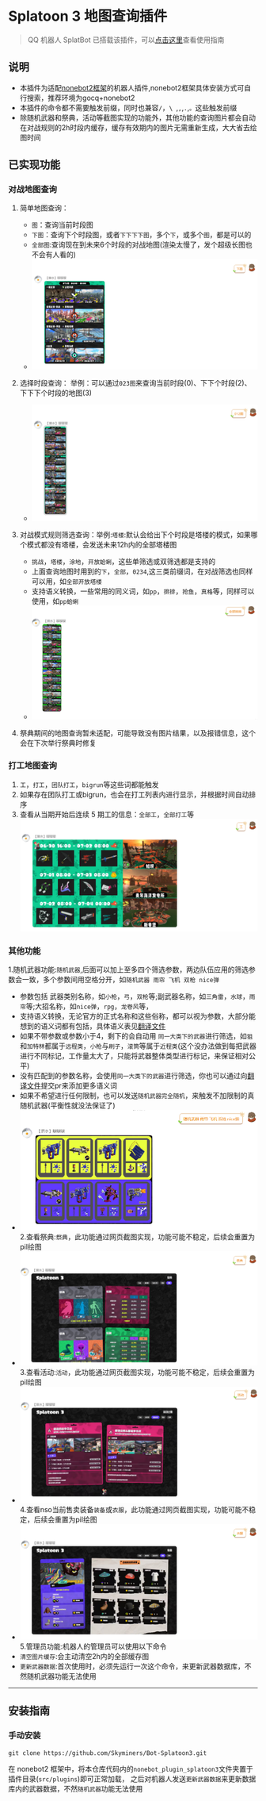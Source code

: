 # Splatoon 3 地图查询插件

> QQ 机器人 SplatBot 已搭载该插件，可以[点击这里](https://flawless-dew-f3c.notion.site/SplatBot-e91a70e4f32a4fffb640ce8c3ba9c664)查看使用指南

## 说明
- 本插件为适配[nonebot2框架](https://github.com/nonebot/nonebot2)的机器人插件,nonebot2框架具体安装方式可自行搜索，推荐环境为gocq+nonebot2
- 本插件的命令都不需要触发前缀，同时也兼容`/`，`\ `,`,`,`.`,`。`这些触发前缀
- 除随机武器和祭典，活动等截图实现的功能外，其他功能的查询图片都会自动在对战规则的2h时段内缓存，缓存有效期内的图片无需重新生成，大大省去绘图时间

## 已实现功能
### 对战地图查询
1. 简单地图查询：
    - `图`：查询当前时段图
    - `下图`：查询下个时段图，或者`下下下下图`，多个`下`，或多个`图`，都是可以的
    - `全部图`:查询现在到未来6个时段的对战地图(渲染太慢了，发个超级长图也不会有人看的)
    - ![img_4.png](images/img_4.png)
2.	选择时段查询： 举例：可以通过`023图`来查询当前时段(0)、下下个时段(2)、下下下个时段的地图(3)
    - ![img_5.png](images/img_5.png)
3.	对战模式规则筛选查询：举例:`塔楼`:默认会给出下个时段是塔楼的模式，如果哪个模式都没有塔楼，会发送未来12h内的全部塔楼图
    - `挑战`，`塔楼`，`涂地`，`开放蛤蜊`，这些单筛选或双筛选都是支持的
    - 上面查询地图时用到的`下`，`全部`，`0234`,这三类前缀词，在对战筛选也同样可以用，如`全部开放塔楼`
    - 支持语义转换，一些常用的同义词，如`pp`，`排排`，`抢鱼`，`真格`等，同样可以使用，如`pp蛤蜊`
    - ![img_6.png](images/img_6.png)

4. 祭典期间的地图查询暂未适配，可能导致没有图片结果，以及报错信息，这个会在下次举行祭典时修复

### 打工地图查询

1. `工`，`打工`，`团队打工`，`bigrun`等这些词都能触发
2. 如果存在团队打工或bigrun，也会在打工列表内进行显示，并根据时间自动排序
3. 查看从当期开始后连续 5 期工的信息：`全部工`，`全部打工`等
 ![img_3.png](images/img_3.png)

### 其他功能

1.随机武器功能:`随机武器`,后面可以加上至多四个筛选参数，两边队伍应用的筛选参数会一致，多个参数间用空格分开，如`随机武器 雨帘 飞机 双枪 nice弹`
   - 参数包括 武器类别名称，如`小枪`，`弓`，`双枪`等;副武器名称，如`三角雷`，`水球`，`雨帘`等;大招名称，如`nice弹`，`rpg`，`龙卷风`等，
   - 支持语义转换，无论官方的正式名称和这些俗称，都可以视为参数，大部分能想到的语义词都有包括，具体语义表见[翻译文件](https://github.com/Skyminers/Bot-Splatoon3/blob/56a1f704d1031883a2db678c6224842616de23b9/nonebot_plugin_splatoon3/translation.py#L204)
   - 如果不带参数或参数小于4，剩下的会自动用 `同一大类下的武器`进行筛选，如`狙`和`加特林`都属于`远程类`，`小枪`与`刷子`，`滚筒`等属于`近程类`(这个没办法做到每把武器进行不同标记，工作量太大了，只能将武器整体类型进行标记，来保证相对公平)
   - 没有匹配到的参数名称，会使用`同一大类下的武器`进行筛选，你也可以通过向[翻译文件](https://github.com/Skyminers/Bot-Splatoon3/blob/56a1f704d1031883a2db678c6224842616de23b9/nonebot_plugin_splatoon3/translation.py#L204)提交pr来添加更多语义词
   - 如果不希望进行任何限制，也可以发送`随机武器完全随机`，来触发不加限制的真随机武器(平衡性就没法保证了)
   - ![img.png](images/img.png)
2.查看祭典:`祭典`，此功能通过网页截图实现，功能可能不稳定，后续会重置为pil绘图
   - ![img.png](images/img_7.png)
3.查看活动:`活动`，此功能通过网页截图实现，功能可能不稳定，后续会重置为pil绘图
   - ![img_1.png](images/img_1.png)
4.查看nso当前售卖装备`装备`或`衣服`，此功能通过网页截图实现，功能可能不稳定，后续会重置为pil绘图
   - ![img_2.png](images/img_2.png)
5.管理员功能:机器人的管理员可以使用以下命令
   - `清空图片缓存`:会主动清空2h内的全部缓存图
   - `更新武器数据`:首次使用时，必须先运行一次这个命令，来更新武器数据库，不然随机武器功能无法使用
---

## 安装指南

### 手动安装

```shell
git clone https://github.com/Skyminers/Bot-Splatoon3.git
```

在 nonebot2 框架中，将本仓库代码内的`nonebot_plugin_splatoon3`文件夹置于插件目录(`src/plugins`)即可正常加载，
之后对机器人发送`更新武器数据`来更新数据库内的武器数据，不然`随机武器`功能无法使用


